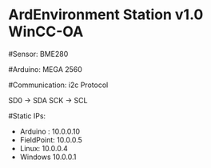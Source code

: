 # ArdEnvironment Station v1.0 WinCC-OA

#Sensor: BME280

#Arduino: MEGA 2560

#Communication: i2c Protocol

SD0 -> SDA
SCK -> SCL

 #Static IPs:
 * Arduino : 10.0.0.10
 * FieldPoint: 10.0.0.5
 * Linux: 10.0.0.4
 * Windows 10.0.0.1